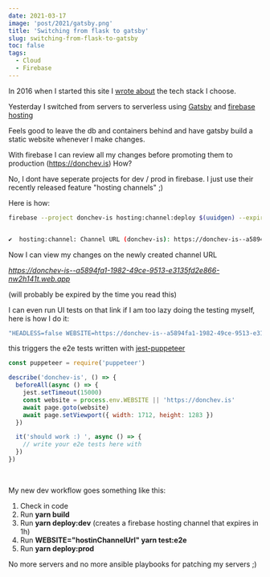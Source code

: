 ```yaml
---
date: 2021-03-17
image: 'post/2021/gatsby.png'
title: 'Switching from flask to gatsby'
slug: switching-from-flask-to-gatsby
toc: false
tags:
  - Cloud
  - Firebase
---
```



In 2016 when I started this site I [wrote about](https://donchev.is/post/about-this-site) the tech stack I choose. 

Yesterday I switched from servers to serverless using [Gatsby](https://www.gatsbyjs.com/) and [firebase hosting](https://firebase.google.com/docs/hosting)


Feels good to leave the db and containers behind and have gatsby build a static website whenever I make changes.

With firebase I can review all my changes before promoting them to production (https://donchev.is) How? 

No, I dont have seperate projects for dev / prod in firebase. I just use their recently released feature "hosting channels" ;)


Here is how:

```bash
firebase --project donchev-is hosting:channel:deploy $(uuidgen) --expires 1h


✔  hosting:channel: Channel URL (donchev-is): https://donchev-is--a5894fa1-1982-49ce-9513-e3135fd2e866-nw2h141t.web.app [expires 2021-03-17 14:25:01]
```

Now I can view my changes on the newly created channel URL

*https://donchev-is--a5894fa1-1982-49ce-9513-e3135fd2e866-nw2h141t.web.app*

(will probably be expired by the time you read this)

I can even run UI tests on that link if I am too lazy doing the testing myself, here is how I do it:

<!--more-->


```bash
"HEADLESS=false WEBSITE=https://donchev-is--a5894fa1-1982-49ce-9513-e3135fd2e866-nw2h141t.web.app yarn test:e2e",

```

this triggers the e2e tests written with [jest-puppeteer](https://github.com/smooth-code/jest-puppeteer)

```js
const puppeteer = require('puppeteer')

describe('donchev-is', () => {
  beforeAll(async () => {
    jest.setTimeout(15000)
    const website = process.env.WEBSITE || 'https://donchev.is'
    await page.goto(website)
    await page.setViewport({ width: 1712, height: 1283 })
  })

  it('should work :) ', async () => {
    // write your e2e tests here with 
  })
})
```

<br />

My new dev workflow goes something like this:

1. Check in code
2. Run **yarn build**
3. Run **yarn deploy:dev** (creates a firebase hosting channel that expires in 1h)
4. Run **WEBSITE="hostinChannelUrl" yarn test:e2e**
5. Run **yarn deploy:prod**



No more servers and no more ansible playbooks for patching my servers ;)



